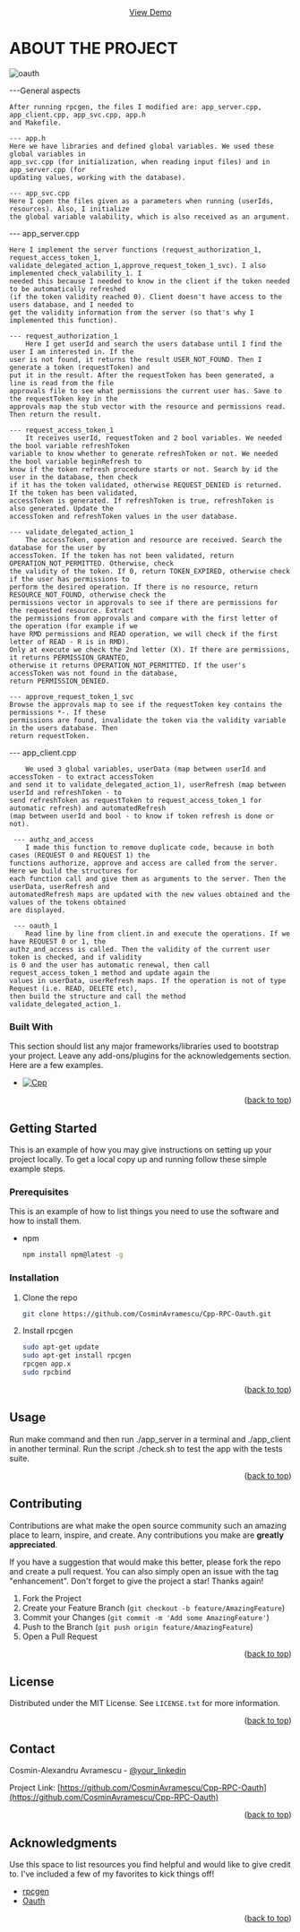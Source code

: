 <!-- PROJECT LOGO -->
<br />
<div align="center">
  <p align="center">
    <br />
    <a href="https://github.com/othneildrew/Best-README-Template">View Demo</a>
  </p>
</div>

<!-- ABOUT THE PROJECT -->
# ABOUT THE PROJECT
![oauth](https://i.imgur.com/8YiiFGq.png)

---General aspects

    After running rpcgen, the files I modified are: app_server.cpp, app_client.cpp, app_svc.cpp, app.h
    and Makefile.

    --- app.h
	Here we have libraries and defined global variables. We used these global variables in 
    app_svc.cpp (for initialization, when reading input files) and in app_server.cpp (for 
    updating values, working with the database).

    --- app_svc.cpp
	Here I open the files given as a parameters when running (userIds, resources). Also, I initialize 
    the global variable valability, which is also received as an argument. 

--- app_server.cpp

	Here I implement the server functions (request_authorization_1, request_access_token_1, 
    validate_delegated_action_1,approve_request_token_1_svc). I also implemented check_valability_1. I 
    needed this because I needed to know in the client if the token needed to be automatically refreshed 
    (if the token validity reached 0). Client doesn't have access to the users database, and I needed to 
    get the validity information from the server (so that's why I implemented this function).
    
    --- request_authorization_1
    	Here I get userId and search the users database until I find the user I am interested in. If the
    user is not found, it returns the result USER_NOT_FOUND. Then I generate a token (requestToken) and 
    put it in the result. After the requestToken has been generated, a line is read from the file 
    approvals file to see what permissions the current user has. Save to the requestToken key in the 
    approvals map the stub vector with the resource and permissions read. Then return the result.

    --- request_access_token_1
        It receives userId, requestToken and 2 bool variables. We needed the bool variable refreshToken 
    variable to know whether to generate refreshToken or not. We needed the bool variable beginRefresh to 
    know if the token refresh procedure starts or not. Search by id the user in the database, then check 
    if it has the token validated, otherwise REQUEST_DENIED is returned. If the token has been validated, 
    accessToken is generated. If refreshToken is true, refreshToken is also generated. Update the 
    accessToken and refreshToken values in the user database.

    --- validate_delegated_action_1
        The accessToken, operation and resource are received. Search the database for the user by 
    accessToken. If the token has not been validated, return OPERATION_NOT_PERMITTED. Otherwise, check 
    the validity of the token. If 0, return TOKEN_EXPIRED, otherwise check if the user has permissions to 
    perform the desired operation. If there is no resource, return RESOURCE_NOT_FOUND, otherwise check the 
    permissions vector in approvals to see if there are permissions for the requested resource. Extract 
    the permissions from approvals and compare with the first letter of the operation (for example if we 
    have RMD permissions and READ operation, we will check if the first letter of READ - R is in RMD). 
    Only at execute we check the 2nd letter (X). If there are permissions, it returns PERMISSION_GRANTED, 
    otherwise it returns OPERATION_NOT_PERMITTED. If the user's accessToken was not found in the database, 
    return PERMISSION_DENIED. 

    --- approve_request_token_1_svc        
	Browse the approvals map to see if the requestToken key contains the permissions *-. If these 
    permissions are found, invalidate the token via the validity variable in the users database. Then 
    return requestToken.

--- app_client.cpp

    	We used 3 global variables, userData (map between userId and accessToken - to extract accessToken 
    and send it to validate_delegated_action_1), userRefresh (map between userId and refreshToken - to 
    send refreshToken as requestToken to request_access_token_1 for automatic refresh) and automatedRefresh
    (map between userId and bool - to know if token refresh is done or not).
    
     --- authz_and_access
        I made this function to remove duplicate code, because in both cases (REQUEST 0 and REQUEST 1) the 
    functions authorize, approve and access are called from the server. Here we build the structures for 
    each function call and give them as arguments to the server. Then the userData, userRefresh and 
    automatedRefresh maps are updated with the new values obtained and the values of the tokens obtained 
    are displayed. 
    
     --- oauth_1
        Read line by line from client.in and execute the operations. If we have REQUEST 0 or 1, the 
    authz_and_access is called. Then the validity of the current user token is checked, and if validity 
    is 0 and the user has automatic renewal, then call request_access_token_1 method and update again the 
    values in userData, userRefresh maps. If the operation is not of type Request (i.e. READ, DELETE etc), 
    then build the structure and call the method validate_delegated_action_1.



### Built With

This section should list any major frameworks/libraries used to bootstrap your project. Leave any add-ons/plugins for the acknowledgements section. Here are a few examples.

* [![Cpp][Cpp]][Cpp-url]

<p align="right">(<a href="#readme-top">back to top</a>)</p>



<!-- GETTING STARTED -->
## Getting Started

This is an example of how you may give instructions on setting up your project locally.
To get a local copy up and running follow these simple example steps.

### Prerequisites

This is an example of how to list things you need to use the software and how to install them.
* npm
  ```sh
  npm install npm@latest -g
  ```

### Installation

1. Clone the repo
   ```sh
   git clone https://github.com/CosminAvramescu/Cpp-RPC-Oauth.git
   ```
2. Install rpcgen
   ```sh
   sudo apt-get update
   sudo apt-get install rpcgen
   rpcgen app.x
   sudo rpcbind
   ```

<p align="right">(<a href="#readme-top">back to top</a>)</p>



<!-- USAGE EXAMPLES -->
## Usage

Run make command and then run ./app_server in a terminal and ./app_client in another terminal. Run the script ./check.sh to test the app with the tests suite.

<p align="right">(<a href="#readme-top">back to top</a>)</p>


<!-- CONTRIBUTING -->
## Contributing

Contributions are what make the open source community such an amazing place to learn, inspire, and create. Any contributions you make are **greatly appreciated**.

If you have a suggestion that would make this better, please fork the repo and create a pull request. You can also simply open an issue with the tag "enhancement".
Don't forget to give the project a star! Thanks again!

1. Fork the Project
2. Create your Feature Branch (`git checkout -b feature/AmazingFeature`)
3. Commit your Changes (`git commit -m 'Add some AmazingFeature'`)
4. Push to the Branch (`git push origin feature/AmazingFeature`)
5. Open a Pull Request

<p align="right">(<a href="#readme-top">back to top</a>)</p>



<!-- LICENSE -->
## License

Distributed under the MIT License. See `LICENSE.txt` for more information.

<p align="right">(<a href="#readme-top">back to top</a>)</p>



<!-- CONTACT -->
## Contact

Cosmin-Alexandru Avramescu - [@your_linkedin](https://www.linkedin.com/in/cosmin-avramescu/)

Project Link: [https://github.com/CosminAvramescu/Cpp-RPC-Oauth](https://github.com/CosminAvramescu/Cpp-RPC-Oauth)

<p align="right">(<a href="#readme-top">back to top</a>)</p>



<!-- ACKNOWLEDGMENTS -->
## Acknowledgments

Use this space to list resources you find helpful and would like to give credit to. I've included a few of my favorites to kick things off!

* [rpcgen](https://docs.oracle.com/cd/E19683-01/816-1435/rpcgenpguide-21470/index.html)
* [Oauth](https://auth0.com/intro-to-iam/what-is-oauth-2)

<p align="right">(<a href="#readme-top">back to top</a>)</p>



<!-- MARKDOWN LINKS & IMAGES -->
<!-- https://www.markdownguide.org/basic-syntax/#reference-style-links -->
[license-shield]: https://img.shields.io/github/license/othneildrew/Best-README-Template.svg?style=for-the-badge
[license-url]: https://github.com/othneildrew/Best-README-Template/blob/master/LICENSE.txt
[linkedin-shield]: https://img.shields.io/badge/-LinkedIn-black.svg?style=for-the-badge&logo=linkedin&colorB=555
[linkedin-url]: https://linkedin.com/in/othneildrew
[product-screenshot]: images/screenshot.png
[Cpp]: https://img.shields.io/badge/-C++-blue?logo=cplusplus
[Cpp-url]: https://isocpp.org/

